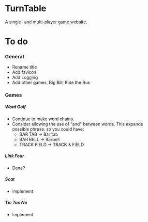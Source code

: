# TurnTable
A single- and multi-player game website.

# To do
### General
- Rename title
- Add favicon
- Add Logging
- Add other games, Big Bill, Ride the Bus


### Games

##### Word Golf
- Continue to make word chains.
- Consider allowing the use of "and" between words. This expands possible phrase. so you could have:
  - BAR TAB -> Bar tab
  - BAR BELL -> Barbell
  - TRACK FIELD -> TRACK & FIELD

##### Link Four
- Done?

##### Scat
- Implement

##### Tic Tac No
- Implement

